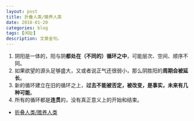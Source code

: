 ```yaml
---
layout: post
title: 折叠人类/赡养人类
date: 2018-01-20
categories: blog
tags: [闲扯]
description: 文章金句。
---
```


1.  阴阳是一体的，阳与阴**都处在（不同的）循环之中**，可能层次、空间、顺序不同。
2.  如果欲望的源头足够盛大，又或者说正气还很弱小，那么阴胜阳的**周期会被延长**。
3.  新的循环建立在旧的循环之上，**过去不能被否定，被改变，是事实，未来有几种可能**。
4.  所有的循环都是**连贯**的，没有真正意义上的开始和结束。
- [折叠人类/赡养人类](https://www.bilibili.com/video/av17669103/)
